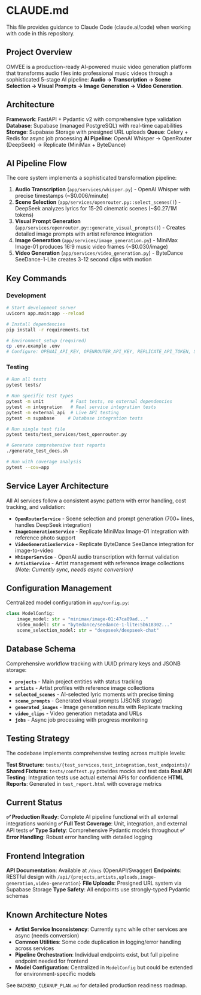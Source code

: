 # CLAUDE.md

This file provides guidance to Claude Code (claude.ai/code) when working with code in this repository.

## Project Overview

OMVEE is a production-ready AI-powered music video generation platform that transforms audio files into professional music videos through a sophisticated 5-stage AI pipeline: **Audio → Transcription → Scene Selection → Visual Prompts → Image Generation → Video Generation**.

## Architecture

**Framework**: FastAPI + Pydantic v2 with comprehensive type validation
**Database**: Supabase (managed PostgreSQL) with real-time capabilities
**Storage**: Supabase Storage with presigned URL uploads
**Queue**: Celery + Redis for async job processing
**AI Pipeline**: OpenAI Whisper → OpenRouter (DeepSeek) → Replicate (MiniMax + ByteDance)

## AI Pipeline Flow

The core system implements a sophisticated transformation pipeline:

1. **Audio Transcription** (`app/services/whisper.py`) - OpenAI Whisper with precise timestamps (~$0.006/minute)
2. **Scene Selection** (`app/services/openrouter.py::select_scenes()`) - DeepSeek analyzes lyrics for 15-20 cinematic scenes (~$0.27/1M tokens)
3. **Visual Prompt Generation** (`app/services/openrouter.py::generate_visual_prompts()`) - Creates detailed image prompts with artist reference integration
4. **Image Generation** (`app/services/image_generation.py`) - MiniMax Image-01 produces 16:9 music video frames (~$0.030/image)
5. **Video Generation** (`app/services/video_generation.py`) - ByteDance SeeDance-1-Lite creates 3-12 second clips with motion

## Key Commands

### Development
```bash
# Start development server
uvicorn app.main:app --reload

# Install dependencies
pip install -r requirements.txt

# Environment setup (required)
cp .env.example .env
# Configure: OPENAI_API_KEY, OPENROUTER_API_KEY, REPLICATE_API_TOKEN, SUPABASE_*
```

### Testing
```bash
# Run all tests
pytest tests/

# Run specific test types
pytest -m unit          # Fast tests, no external dependencies
pytest -m integration   # Real service integration tests
pytest -m external_api  # Live API testing
pytest -m supabase     # Database integration tests

# Run single test file
pytest tests/test_services/test_openrouter.py

# Generate comprehensive test reports
./generate_test_docs.sh

# Run with coverage analysis
pytest --cov=app
```

## Service Layer Architecture

All AI services follow a consistent async pattern with error handling, cost tracking, and validation:

- **`OpenRouterService`** - Scene selection and prompt generation (700+ lines, handles DeepSeek integration)
- **`ImageGenerationService`** - Replicate MiniMax Image-01 integration with reference photo support
- **`VideoGenerationService`** - Replicate ByteDance SeeDance integration for image-to-video
- **`WhisperService`** - OpenAI audio transcription with format validation
- **`ArtistService`** - Artist management with reference image collections *(Note: Currently sync, needs async conversion)*

## Configuration Management

Centralized model configuration in `app/config.py`:
```python
class ModelConfig:
    image_model: str = "minimax/image-01:47ca89ad..."
    video_model: str = "bytedance/seedance-1-lite:5b618302..."
    scene_selection_model: str = "deepseek/deepseek-chat"
```

## Database Schema

Comprehensive workflow tracking with UUID primary keys and JSONB storage:
- **`projects`** - Main project entities with status tracking
- **`artists`** - Artist profiles with reference image collections
- **`selected_scenes`** - AI-selected lyric moments with precise timing
- **`scene_prompts`** - Generated visual prompts (JSONB storage)
- **`generated_images`** - Image generation results with Replicate tracking
- **`video_clips`** - Video generation metadata and URLs
- **`jobs`** - Async job processing with progress monitoring

## Testing Strategy

The codebase implements comprehensive testing across multiple levels:

**Test Structure**: `tests/{test_services,test_integration,test_endpoints}/`
**Shared Fixtures**: `tests/conftest.py` provides mocks and test data
**Real API Testing**: Integration tests use actual external APIs for confidence
**HTML Reports**: Generated in `test_report.html` with coverage metrics

## Current Status

**✅ Production Ready**: Complete AI pipeline functional with all external integrations working
**✅ Full Test Coverage**: Unit, integration, and external API tests
**✅ Type Safety**: Comprehensive Pydantic models throughout
**✅ Error Handling**: Robust error handling with detailed logging

## Frontend Integration

**API Documentation**: Available at `/docs` (OpenAPI/Swagger)
**Endpoints**: RESTful design with `/api/{projects,artists,uploads,image-generation,video-generation}`
**File Uploads**: Presigned URL system via Supabase Storage
**Type Safety**: All endpoints use strongly-typed Pydantic schemas

## Known Architecture Notes

- **Artist Service Inconsistency**: Currently sync while other services are async (needs conversion)
- **Common Utilities**: Some code duplication in logging/error handling across services
- **Pipeline Orchestration**: Individual endpoints exist, but full pipeline endpoint needed for frontend
- **Model Configuration**: Centralized in `ModelConfig` but could be extended for environment-specific models

See `BACKEND_CLEANUP_PLAN.md` for detailed production readiness roadmap.